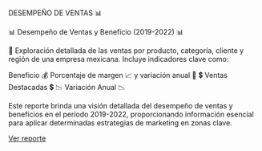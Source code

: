 DESEMPEÑO DE VENTAS 📊

📊 Desempeño de Ventas y Beneficio (2019-2022) 📊

💼 Exploración detallada de las ventas por producto, categoría, cliente y región de una empresa mexicana. Incluye indicadores clave como:

Beneficio 💰
Porcentaje de margen
📈 y variación anual 🔄
💲 Ventas Destacadas 💲
📉 Variación Anual 📉

Este reporte brinda una visión detallada del desempeño de ventas y beneficios en el período 2019-2022, proporcionando información esencial para aplicar determinadas estrategias de marketing en zonas clave.

[Ver reporte](https://app.powerbi.com/view?r=eyJrIjoiYjk2NzE2ZDItNmU1ZC00Y2E5LTkzZWQtNmYzMDc2Mjg5NjU3IiwidCI6ImRmODY3OWNkLWE4MGUtNDVkOC05OWFjLWM4M2VkN2ZmOTVhMCJ9)

